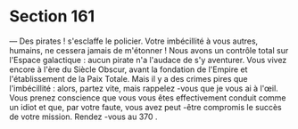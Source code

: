 # Section 161

— Des pirates ! s'esclaffe le policier. Votre imbécillité à vous
autres, humains, ne cessera jamais de m'étonner ! Nous avons un
contrôle total sur l'Espace galactique : aucun pirate n'a l'audace
de s'y aventurer. Vous vivez encore à l'ère du Siècle Obscur, avant
la fondation de l'Empire et l'établissement de la Paix Totale. Mais
il y a des crimes pires que l'imbécillité : alors, partez vite, mais
rappelez -vous que je vous ai à l'œil.
Vous prenez conscience que vous vous êtes effectivement conduit
comme un idiot et que, par votre faute, vous avez peut -être
compromis le succès de votre mission. Rendez -vous au 370 .